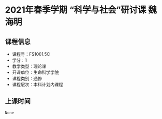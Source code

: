 # 2021年春季学期 “科学与社会”研讨课 魏海明






## 课程信息

- 课程号：FS1001.5C
- 学分：1
- 教学类型：理论课
- 开课单位：生命科学学院
- 课程类别：通修
- 课程层次：本科计划内课程

## 上课时间

```
None
```

